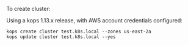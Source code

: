 To create cluster:

Using a kops 1.13.x release, with AWS account credentials configured:

```
kops create cluster test.k8s.local --zones us-east-2a
kops update cluster test.k8s.local --yes
```
